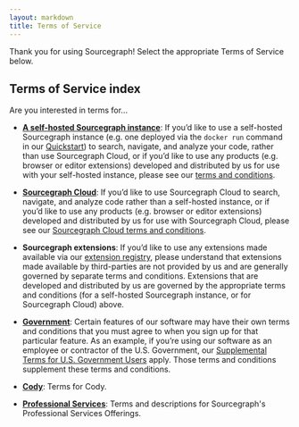 ```yaml
---
layout: markdown
title: Terms of Service
---
```


Thank you for using Sourcegraph! Select the appropriate Terms of Service below.

## Terms of Service index

Are you interested in terms for...

- **[A self-hosted Sourcegraph instance](/terms/self-hosted)**: If you’d like to use a self-hosted Sourcegraph instance (e.g. one deployed via the `docker run` command in our [Quickstart](https://docs.sourcegraph.com)) to search, navigate, and analyze your code, rather than use Sourcegraph Cloud, or if you’d like to use any products (e.g. browser or editor extensions) developed and distributed by us for use with your self-hosted instance, please see our [terms and conditions](/terms/self-hosted).

- **[Sourcegraph Cloud](/terms/cloud)**: If you’d like to use Sourcegraph Cloud to search, navigate, and analyze code rather than a self-hosted instance, or if you’d like to use any products (e.g. browser or editor extensions) developed and distributed by us for use with Sourcegraph Cloud, please see our [Sourcegraph Cloud terms and conditions](/terms/cloud).

- **Sourcegraph extensions**: If you’d like to use any extensions made available via our [extension registry](https://sourcegraph.com/extensions), please understand that extensions made available by third-parties are not provided by us and are generally governed by separate terms and conditions. Extensions that are developed and distributed by us are governed by the appropriate terms and conditions (for a self-hosted Sourcegraph instance, or for Sourcegraph Cloud) above.

- **[Government](/terms/gov)**: Certain features of our software may have their own terms and conditions that you must agree to when you sign up for that particular feature. As an example, if you’re using our software as an employee or contractor of the U.S. Government, our [Supplemental Terms for U.S. Government Users](/terms/gov) apply. Those terms and conditions supplement these terms and conditions.

- **[Cody](/terms/cody-notice)**: Terms for Cody.

- **[Professional Services](/terms/professional-services)**: Terms and descriptions for Sourcegraph's Professional Services Offerings.
